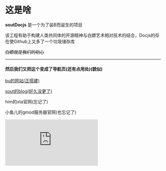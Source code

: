 # 这是啥

**soutDocjs** 是一个为了装B而诞生的项目

该工程有助于构建人类共同体的开源精神与白嫖艺术相对技术的结合，Docjs的存在使Github上又多了一个垃圾储存库

~~白嫖就是我们的初心~~

-------------------

#### 然后我们又把这个变成了导航页(还有点用处)(貌似)

[bu的网站(正搭建)](syybu.mikamika.ga)

[sout的blog(好久没更了)](blog.mikamika.top)

him的xta官网(忘记了)

小鱼儿的gmod服务器官网(也忘记了)

![gugugu](https://www.rrll.cc/tuceng/ecy.php)
